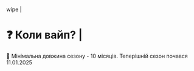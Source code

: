 wipe |

# ❓ Коли вайп? |

💬 Мінімальна довжина сезону - 10 місяців. Теперішній сезон почався 11.01.2025
